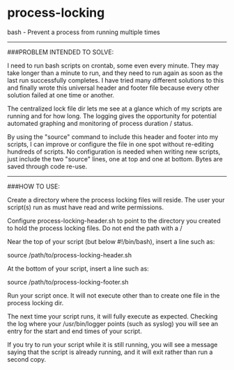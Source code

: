 process-locking
===============

bash - Prevent a process from running multiple times


***
###PROBLEM INTENDED TO SOLVE:

I need to run bash scripts on crontab, some even every minute. They may take longer than a minute to run, and they need to run again as soon as the last run successfully completes. I have tried many different solutions to this and finally wrote this universal header and footer file because every other solution failed at one time or another. 

The centralized lock file dir lets me see at a glance which of my scripts are running and for how long. The logging gives the opportunity for potential automated graphing and monitoring of process duration / status.

By using the "source" command to include this header and footer into my scripts, I can improve or configure the file in one spot without re-editing hundreds of scripts. No configuration is needed when writing new scripts, just include the two "source" lines, one at top and one at bottom. Bytes are saved through code re-use.


***
###HOW TO USE:

Create a directory where the process locking files will reside. The user your script(s) run as must have read and write permissions.

Configure process-locking-header.sh to point to the directory you created to hold the process locking files. Do not end the path with a /

Near the top of your script (but below #!/bin/bash), insert a line such as:

source /path/to/process-locking-header.sh

At the bottom of your script, insert a line such as:

source /path/to/process-locking-footer.sh

Run your script once. It will not execute other than to create one file in the process locking dir.

The next time your script runs, it will fully execute as expected. Checking the log where your /usr/bin/logger points (such as syslog) you will see an entry for the start and end times of your script.

If you try to run your script while it is still running, you will see a message saying that the script is already running, and it will exit rather than run a second copy.

